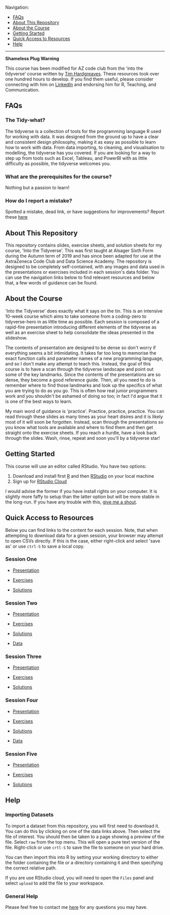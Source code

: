 Navigation:

* [FAQs](#faqs)
* [About This Repository](#about-this-repository)
* [About the Course](#about-the-course)
* [Getting Started](#about-the-course)
* [Quick Access to Resources](#quick-access-to-resources)
* [Help](#help)

***

**Shameless Plug Warning**

This course has been modified for AZ code club from the 'into the tidyverse' course written by [Tim Hardgreaves](https://www.linkedin.com/in/tim-hargreaves/). These resources took over one hundred hours to develop. If you find them useful, please consider connecting with him on [LinkedIn](https://www.linkedin.com/in/tim-hargreaves/) and endorsing him for R, Teaching, and Communication.

## FAQs

### The Tidy-what?

The tidyverse is a collection of tools for the programming language R used for working with data. It was designed from the ground up to have a clear and consistent design philosophy, making it as easy as possible to learn how to work with data. From data importing, to cleaning, and visualisation to modelling, the tidyverse has you covered. If you are looking for a way to step up from tools such as Excel, Tableau, and PowerBI with as little difficulty as possible, the tidyverse welcomes you.

### What are the prerequisites for the course?

Nothing but a passion to learn!

### How do I report a mistake?

Spotted a mistake, dead link, or have suggestions for improvements? Report these [here](https://github.com/izzie1234i/Into_the_Tidyverse/issues/new)

## About This Repository

This repository contains slides, exercise sheets, and solution sheets for my course, 'Into the Tidyverse'. This was first taught at Alsager Sixth Form during the Autumn term of 2019 and has since been adapted for use at the AstraZeneca Code Club and Data Science Academy. The repository is designed to be completely self-contained, with any images and data used in the presentations or exercises included in each session's data folder. You can use the navigation links below to find relevant resources and below that, a few words of guidance can be found.

## About the Course

'Into the Tidyverse' does exactly what it says on the tin. This is an intensive 10-week course which aims to take someone from a coding-zero to tidyverse-hero in as little time as possible. Each session is composed of a rapid-fire presentation introducing different elements of the tidyverse as well as an exercise sheet to help consolidate the ideas presented in the slideshow.

The contents of presentation are designed to be dense so don't worry if everything seems a bit intimidating. It takes far too long to memorise the exact function calls and parameter names of a new programming language, and so I don't make any attempt to teach this. Instead, the goal of this course is to have a scan through the tidyverse landscape and point out some of the key landmarks. Since the contents of the presentations are so dense, they become a good reference guide. Then, all you need to do is remember where to find those landmarks and look up the specifics of what you are trying to do as you go. This is often how real junior programmers work and you shouldn't be ashamed of doing so too; in fact I'd argue that it is one of the best ways to learn.

My main word of guidance is 'practice'. Practice, practice, practice. You can read through these slides as many times as your heart disires and it is likely most of it will soon be forgotten. Instead, scan through the presentations so you know what tools are available and where to find them and then get straight onto the exercise sheets. If you reach a hurdle, have a look back through the slides. Wash, rinse, repeat and soon you'll by a tidyverse star!

## Getting Started

This course will use an editor called RStudio. You have two options:

1. Download and install first [R](https://www.r-project.org/) and then [RStudio](https://rstudio.com/) on your local machine
2. Sign up for [RStudio Cloud](https://rstudio.cloud/)

I would advise the former if you have install rights on your computer. It is slightly more faffy to setup than the latter option but will be more stable in the long-run. If you have any trouble with this, [give me a shout](#general-help).

## Quick Access to Resources

Below you can find links to the content for each session. Note, that when attempting to download data for a given session, your browser may attempt to open CSVs directly. If this is the case, either right-click and select 'save as' or use `ctrl-S` to save a local copy.

### Session One

* [Presentation](https://izzie1234i.github.io/Into_the_Tidyverse/sessions/session_one/izzie_session_one_a&b_presentation.pptx)

* [Exercises](https://izzie1234i.github.io/Into_the_Tidyverse/sessions/session_one/session_1_exercises_izzie.nb.html)

* [Solutions](https://izzie1234i.github.io/Into_the_Tidyverse/sessions/session_one/session_1_solutions_izzie.nb.html)

### Session Two

* [Presentation](https://izzie1234i.github.io/Into_the_Tidyverse/sessions/session_two/izzie_session_two_a&b_presentation.pptx)

* [Exercises](https://izzie1234i.github.io/Into_the_Tidyverse/sessions/session_two/session_2_exercises_izzie.nb.html)

* [Solutions](https://izzie1234i.github.io/Into_the_Tidyverse/sessions/session_two/session_2_solutions_izzie.nb.html)

* [Data](https://github.com/izzie1234i/into-the-tidyverse/tree/master/resources/session_two/data)

### Session Three

* [Presentation](https://izzie1234i.github.io/Into_the_Tidyverse/sessions/session_three/izzie_session_three_a&b_presentation.pptx)

* [Exercises](https://izzie1234i.github.io/Into_the_Tidyverse/sessions/session_three/session_3_exercises_izzie.nb.html)

* [Solutions](https://izzie1234i.github.io/Into_the_Tidyverse/sessions/session_three/session_3_solutions_izzie.nb.html)

### Session Four

* [Presentation](https://izzie1234i.github.io/Into_the_Tidyverse/sessions/session_four/izzie_session_four_a&b_presentation.pptx)

* [Exercises](https://izzie1234i.github.io/Into_the_Tidyverse/sessions/session_four/session_4_exercises_izzie.nb.html)

* [Solutions](https://izzie1234i.github.io/Into_the_Tidyverse/sessions/session_four/session_4_solutions_izzie.nb.html)

* [Data](https://github.com/izzie1234i/into-the-tidyverse/tree/master/resources/session_four/data)

### Session Five

* [Presentation](https://izzie1234i.github.io/Into_the_Tidyverse/sessions/session_five/izzie_session_five_a&b_presentation.pptx)

* [Exercises](https://izzie1234i.github.io/Into_the_Tidyverse/sessions/session_five/session_5_exercises_izzie.nb.html)

* [Solutions](https://izzie1234i.github.io/Into_the_Tidyverse/sessions/session_five/session_5_solutions_izzie.nb.html)

## Help

### Importing Datasets

To import a dataset from this repository, you will first need to download it. You can do this by clicking on one of the data links above. Then select the file of interest. You should then be taken to a page showing a preview of the file. Select `raw` from the top menu. This will open a pure text version of the file. Right-click or use `crtl-S` to save the file to someone on your hard drive.

You can then import this into R by setting your working directory to either the folder containing the file or a directory containing it and then specifying the correct relative path. 

If you are use RStudio cloud, you will need to open the `Files` panel and select `upload` to add the file to your workspace.

### General Help

Please feel free to contact me [here](https://www.linkedin.com/in/isabelle-coates-774500192/) for any questions you may have. 



